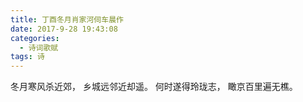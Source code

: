 ```yaml
---
title: 丁酉冬月肖家河伺车晨作
date: 2017-9-28 19:43:08
categories:
  - 诗词歌赋
tags: 诗
---
```


冬月寒风杀近郊，
乡城远邻近却遥。
何时遂得玲珑志，
瞰京百里遍无樵。